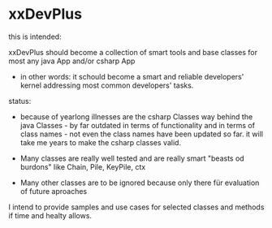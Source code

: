 # xxDevPlus

this is intended: 

xxDevPlus should become a collection of smart tools and base classes for most any java App and/or csharp App 
- in other words: it schould become a smart and reliable developers' kernel addressing most common developers' tasks.

status:

- because of yearlong illnesses are the csharp Classes way behind the java Classes - by far outdated in terms of functionality and in   terms of class names - not even the class names have been updated so far. it will take me years to make the csharp classes valid.

- Many classes are really well tested and are really smart "beasts od burdons" like Chain, Pile, KeyPile, ctx

- Many other classes are to be ignored because only there für evaluation of future aproaches

I intend to provide samples and use cases for selected classes and methods if time and healty allows.

